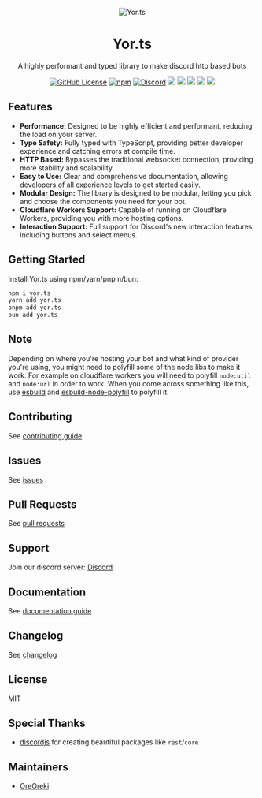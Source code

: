<p align="center">
  <img src="https://us-east-1.tixte.net/uploads/the-brake.wants.solutions/Banner.webp" alt="Yor.ts">
</p>

<div align="center">
  <h1>Yor.ts</h1>
  <p>A highly performant and typed library to make discord http based bots</p>
</div>

<p align="center">
  <a href="https://github.com/OreOreki/yor.ts/blob/main/LICENSE"><img alt="GitHub License" src="https://img.shields.io/github/license/OreOreki/yor.ts?style=for-the-badge&labelColor=000000&color=8B0000"></a>
  <a href="https://npmjs.com/package/yor.ts"><img alt="npm" src="https://img.shields.io/npm/v/yor.ts?style=for-the-badge&labelColor=000000&color=8B0000"></a>
  <a href="https://discord.gg/HXVMArbsX7"><img alt="Discord" src="https://img.shields.io/discord/1178575007845199882?style=for-the-badge&labelColor=000000&color=8B0000"></a>
  <a href="https://github.com/OreOreki/yor.ts/issues"><img src="https://img.shields.io/github/issues-raw/OreOreki/yor.ts?label=issues&style=for-the-badge&labelColor=000000&color=8B0000"></a>
  <a href="https://github.com/OreOreki/yor.ts/pulls"><img src="https://img.shields.io/github/issues-pr-raw/OreOreki/yor.ts?label=pull%20requests&style=for-the-badge&labelColor=000000&color=8B0000"></a>
  <a href="https://github.com/OreOreki/yor.ts"><img src="https://img.shields.io/github/forks/OreOreki/yor.ts?style=for-the-badge&labelColor=000000&color=8B0000"></a>
  <a href="https://github.com/OreOreki/yor.ts"><img src="https://img.shields.io/github/stars/OreOreki/yor.ts?style=for-the-badge&labelColor=000000&color=8B0000"></a>
  <img src="https://img.shields.io/github/languages/top/OreOreki/yor.ts?style=for-the-badge&logo=typescript&logoColor=FF6347&labelColor=000000&color=8B0000">
</p>

## Features
* **Performance:** Designed to be highly efficient and performant, reducing the load on your server.
* **Type Safety:** Fully typed with TypeScript, providing better developer experience and catching errors at compile time.
* **HTTP Based:** Bypasses the traditional websocket connection, providing more stability and scalability.
* **Easy to Use:** Clear and comprehensive documentation, allowing developers of all experience levels to get started easily.
* **Modular Design:** The library is designed to be modular, letting you pick and choose the components you need for your bot.
* **Cloudflare Workers Support:** Capable of running on Cloudflare Workers, providing you with more hosting options.
* **Interaction Support:** Full support for Discord's new interaction features, including buttons and select menus.

## Getting Started
Install Yor.ts using npm/yarn/pnpm/bun:

```bash
npm i yor.ts
yarn add yor.ts
pnpm add yor.ts
bun add yor.ts
```

## Note
Depending on where you're hosting your bot and what kind of provider you're using, you might need to polyfill some of the node libs to make it work. For example on cloudflare workers you will need to polyfill `node:util` and `node:url` in order to work. When you come across something like this, use [esbuild](https://esbuild.github.io/) and [esbuild-node-polyfill](https://github.com/cyco130/esbuild-plugin-polyfill-node/) to polyfill it.

## Contributing
See [contributing guide](https://github.com/OreOreki/yor.ts/blob/main/.github/CONTRIBUTING.md)

## Issues
See [issues](https://github.com/OreOreki/yor.ts/issues)

## Pull Requests
See [pull requests](https://github.com/OreOreki/yor.ts/pulls)

## Support
Join our discord server: [Discord](https://discord.gg/HXVMArbsX7)

## Documentation
See [documentation guide](https://yor.mintlify.app)

## Changelog
See [changelog](https://github.com/OreOreki/yor.ts/blob/main/CHANGELOG.md)

## License
MIT

## Special Thanks
* [discordjs](https://github.com/discordjs/discord.js) for creating beautiful packages like `rest`/`core`

## Maintainers
* [OreOreki](https://github.com/OreOreki)
